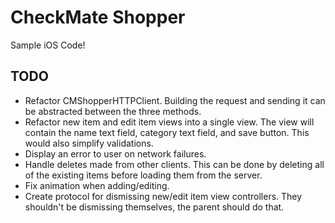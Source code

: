 # CheckMate Shopper

Sample iOS Code!

## TODO

* Refactor CMShopperHTTPClient.  Building the request and sending it can be abstracted between the three methods.
* Refactor new item and edit item views into a single view. The view will contain the name text field, category text field, and save button. This would also simplify validations.
* Display an error to user on network failures.
* Handle deletes made from other clients. This can be done by deleting all of the existing items before loading them from the server.
* Fix animation when adding/editing.
* Create protocol for dismissing new/edit item view controllers. They shouldn't be dismissing themselves, the parent should do that.
